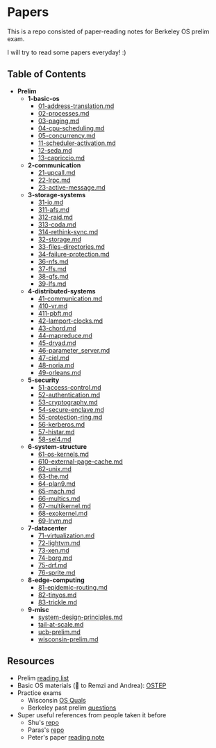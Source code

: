 # Papers

This is a repo consisted of paper-reading notes for Berkeley OS prelim exam. 

I will try to read some papers everyday! :)

## Table of Contents
- __Prelim__
   - __1\-basic\-os__
     - [01\-address\-translation.md](1-basic-os/01-address-translation.md)
     - [02\-processes.md](1-basic-os/02-processes.md)
     - [03\-paging.md](1-basic-os/03-paging.md)
     - [04\-cpu\-scheduling.md](1-basic-os/04-cpu-scheduling.md)
     - [05\-concurrency.md](1-basic-os/05-concurrency.md)
     - [11\-scheduler\-activation.md](1-basic-os/11-scheduler-activation.md)
     - [12\-seda.md](1-basic-os/12-seda.md)
     - [13\-capriccio.md](1-basic-os/13-capriccio.md)
   - __2\-communication__
     - [21\-upcall.md](2-communication/21-upcall.md)
     - [22\-lrpc.md](2-communication/22-lrpc.md)
     - [23\-active\-message.md](2-communication/23-active-message.md)
   - __3\-storage\-systems__
     - [31\-io.md](3-storage-systems/31-io.md)
     - [311\-afs.md](3-storage-systems/311-afs.md)
     - [312\-raid.md](3-storage-systems/312-raid.md)
     - [313\-coda.md](3-storage-systems/313-coda.md)
     - [314\-rethink\-sync.md](3-storage-systems/314-rethink-sync.md)
     - [32\-storage.md](3-storage-systems/32-storage.md)
     - [33\-files\-directories.md](3-storage-systems/33-files-directories.md)
     - [34\-failure\-protection.md](3-storage-systems/34-failure-protection.md)
     - [36\-nfs.md](3-storage-systems/36-nfs.md)
     - [37\-ffs.md](3-storage-systems/37-ffs.md)
     - [38\-gfs.md](3-storage-systems/38-gfs.md)
     - [39\-lfs.md](3-storage-systems/39-lfs.md)
   - __4\-distributed\-systems__
     - [41\-communication.md](4-distributed-systems/41-communication.md)
     - [410\-vr.md](4-distributed-systems/410-vr.md)
     - [411\-pbft.md](4-distributed-systems/411-pbft.md)
     - [42\-lamport\-clocks.md](4-distributed-systems/42-lamport-clocks.md)
     - [43\-chord.md](4-distributed-systems/43-chord.md)
     - [44\-mapreduce.md](4-distributed-systems/44-mapreduce.md)
     - [45\-dryad.md](4-distributed-systems/45-dryad.md)
     - [46\-parameter\_server.md](4-distributed-systems/46-parameter_server.md)
     - [47\-ciel.md](4-distributed-systems/47-ciel.md)
     - [48\-noria.md](4-distributed-systems/48-noria.md)
     - [49\-orleans.md](4-distributed-systems/49-orleans.md)
   - __5\-security__
     - [51\-access\-control.md](5-security/51-access-control.md)
     - [52\-authentication.md](5-security/52-authentication.md)
     - [53\-cryptography.md](5-security/53-cryptography.md)
     - [54\-secure\-enclave.md](5-security/54-secure-enclave.md)
     - [55\-protection\-ring.md](5-security/55-protection-ring.md)
     - [56\-kerberos.md](5-security/56-kerberos.md)
     - [57\-histar.md](5-security/57-histar.md)
     - [58\-sel4.md](5-security/58-sel4.md)
   - __6\-system\-structure__
     - [61\-os\-kernels.md](6-system-structure/61-os-kernels.md)
     - [610\-external\-page\-cache.md](6-system-structure/610-external-page-cache.md)
     - [62\-unix.md](6-system-structure/62-unix.md)
     - [63\-the.md](6-system-structure/63-the.md)
     - [64\-plan9.md](6-system-structure/64-plan9.md)
     - [65\-mach.md](6-system-structure/65-mach.md)
     - [66\-multics.md](6-system-structure/66-multics.md)
     - [67\-multikernel.md](6-system-structure/67-multikernel.md)
     - [68\-exokernel.md](6-system-structure/68-exokernel.md)
     - [69\-lrvm.md](6-system-structure/69-lrvm.md)
   - __7\-datacenter__
     - [71\-virtualization.md](7-datacenter/71-virtualization.md)
     - [72\-lightvm.md](7-datacenter/72-lightvm.md)
     - [73\-xen.md](7-datacenter/73-xen.md)
     - [74\-borg.md](7-datacenter/74-borg.md)
     - [75\-drf.md](7-datacenter/75-drf.md)
     - [76\-sprite.md](7-datacenter/76-sprite.md)
   - __8\-edge\-computing__
     - [81\-epidemic\-routing.md](8-edge-computing/81-epidemic-routing.md)
     - [82\-tinyos.md](8-edge-computing/82-tinyos.md)
     - [83\-trickle.md](8-edge-computing/83-trickle.md)
   - __9\-misc__
     - [system\-design\-principles.md](9-misc/system-design-principles.md)
     - [tail\-at\-scale.md](9-misc/tail-at-scale.md)
     - [ucb\-prelim.md](9-misc/ucb-prelim.md)
     - [wisconsin\-prelim.md](9-misc/wisconsin-prelim.md)

## Resources
* Prelim [reading list](https://ucbosprelim.samkumar.org/reading.html)
* Basic OS materials (🙌 to Remzi and Andrea): [OSTEP](https://pages.cs.wisc.edu/~remzi/OSTEP/)
* Practice exams
    *  Wisconsin [OS Quals](https://www.cs.wisc.edu/operating-systems-quals/)
    *  Berkeley past prelim [questions](https://www2.eecs.berkeley.edu/Protected/Grads/CS/Prelims/osqu.html)
* Super useful references from people taken it before 
    *  Shu's [repo](https://github.com/lynnliu030/os-prelim)
    *  Paras's [repo](https://github.com/parasj/papers)
    *  Peter's paper [reading note](https://pschafhalter.com/blog) 
